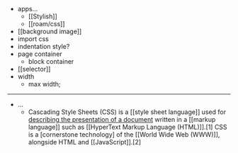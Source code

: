 - apps...
    - [[Stylish]]
    - [[roam/css]]
- [[background image]]
- import css
- indentation style?
- page container
    - block container
- [[selector]]
- width
    - max width;
- ---
- ...
    - Cascading Style Sheets (CSS) is a [[style sheet language]] used for [describing the presentation of a document](((8UTngpN0B))) written in a [[markup language]] such as [[HyperText Markup Language (HTML)]].[1] CSS is a [cornerstone technology] of the [[World Wide Web (WWW)]], alongside HTML and [[JavaScript]].[2]
